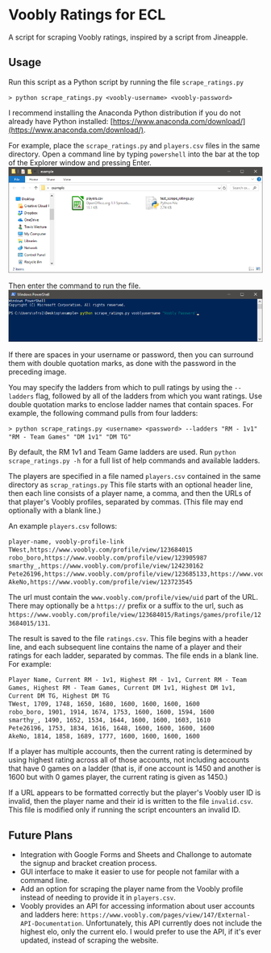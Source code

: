 # Voobly Ratings for ECL

A script for scraping Voobly ratings, inspired by a script from Jineapple.

## Usage

Run this script as a Python script by running the file `scrape_ratings.py`
```
> python scrape_ratings.py <voobly-username> <voobly-password>
```
I recommend installing the Anaconda Python distribution if you do not already have Python installed: [https://www.anaconda.com/download/](https://www.anaconda.com/download/).

For example, place the `scrape_ratings.py` and `players.csv` files in the same directory.
Open a command line by typing `powershell` into the bar at the top of the Explorer window and pressing Enter.
![File Structure](images/file-structure.png "File Structure")

Then enter the command to run the file.
![Command Input](images/command-input.png "Command Input")

If there are spaces in your username or password, then you can surround them with double quotation marks, as done with the password in the preceding image.

You may specify the ladders from which to pull ratings by using the `--ladders` flag, followed by all of the ladders from which you want ratings.
Use double quotation marks to enclose ladder names that contain spaces.
For example, the following command pulls from four ladders:
```
> python scrape_ratings.py <username> <password> --ladders "RM - 1v1" "RM - Team Games" "DM 1v1" "DM TG"
```
By default, the RM 1v1 and Team Game ladders are used.
Run `python scrape_ratings.py -h` for a full list of help commands and available ladders.

The players are specified in a file named `players.csv` contained in the same directory as `scrap_ratings.py`
This file starts with an optional header line, then each line consists of a player name, a comma, and then the URLs of that player's Voobly profiles, separated by commas.
(This file may end optionally with a blank line.)

An example `players.csv` follows:
```
player-name, voobly-profile-link
TWest,https://www.voobly.com/profile/view/123684015
robo_boro,https://www.voobly.com/profile/view/123905987
smarthy_,https://www.voobly.com/profile/view/124230162
Pete26196,https://www.voobly.com/profile/view/123685133,https://www.voobly.com/profile/view/124976639
AkeNo,https://www.voobly.com/profile/view/123723545
```

The url must contain the `www.voobly.com/profile/view/uid` part of the URL.
There may optionally be a `https://` prefix or a suffix to the url, such as `https://www.voobly.com/profile/view/123684015/Ratings/games/profile/123684015/131`.

The result is saved to the file `ratings.csv`.
This file begins with a header line, and each subsequent line contains the name of a player and their ratings for each ladder, separated by commas.
The file ends in a blank line.
For example:
```
Player Name, Current RM - 1v1, Highest RM - 1v1, Current RM - Team Games, Highest RM - Team Games, Current DM 1v1, Highest DM 1v1, Current DM TG, Highest DM TG
TWest, 1709, 1748, 1650, 1680, 1600, 1600, 1600, 1600
robo_boro, 1901, 1914, 1674, 1753, 1600, 1600, 1594, 1600
smarthy_, 1490, 1652, 1534, 1644, 1600, 1600, 1603, 1610
Pete26196, 1753, 1834, 1616, 1648, 1600, 1600, 1600, 1600
AkeNo, 1814, 1858, 1689, 1777, 1600, 1600, 1600, 1600

```

If a player has multiple accounts, then the current rating is determined by using highest rating across all of those accounts, not including accounts that have 0 games on a ladder (that is, if one account is 1450 and another is 1600 but with 0 games player, the current rating is given as 1450.)

If a URL appears to be formatted correctly but the player's Voobly user ID is invalid, then the player name and their id is written to the file `invalid.csv`.
This file is modified only if running the script encounters an invalid ID.

## Future Plans
* Integration with Google Forms and Sheets and Challonge to automate the signup and bracket creation process.
* GUI interface to make it easier to use for people not familar with a command line.
* Add an option for scraping the player name from the Voobly profile instead of needing to provide it in `players.csv`.
* Voobly provides an API for accessing information about user accounts and ladders here: `https://www.voobly.com/pages/view/147/External-API-Documentation`. Unfortunately, this API currently does not include the highest elo, only the current elo. I would prefer to use the API, if it's ever updated, instead of scraping the website.
